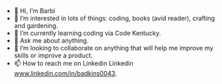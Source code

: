 - 👋 Hi, I’m Barbi
- 👀 I’m interested in lots of things: coding, books (avid reader), crafting and gardening.
- 🌱 I’m currently learning coding via Code Kentucky.
- 👀 Ask me about anything. 
- 💞️ I’m looking to collaborate on anything that will help me improve my skills or improve a product. 
- 📫 How to reach me on Linkedin Linkedin  www.linkedin.com/in/badkins0043.


<!---
Barleead/Barleead is a ✨ special ✨ repository because its `README.md` (this file) appears on your GitHub profile.
You can click the Preview link to take a look at your changes.
--->
